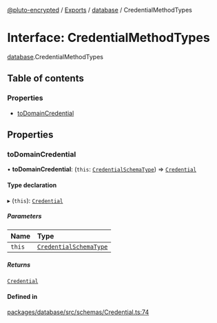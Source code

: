 [@pluto-encrypted](../README.md) / [Exports](../modules.md) / [database](../modules/database.md) / CredentialMethodTypes

# Interface: CredentialMethodTypes

[database](../modules/database.md).CredentialMethodTypes

## Table of contents

### Properties

- [toDomainCredential](database.CredentialMethodTypes.md#todomaincredential)

## Properties

### toDomainCredential

• **toDomainCredential**: (`this`: [`CredentialSchemaType`](database.CredentialSchemaType.md)) => [`Credential`](../classes/database.WALLET_SDK_DOMAIN.Credential.md)

#### Type declaration

▸ (`this`): [`Credential`](../classes/database.WALLET_SDK_DOMAIN.Credential.md)

##### Parameters

| Name | Type |
| :------ | :------ |
| `this` | [`CredentialSchemaType`](database.CredentialSchemaType.md) |

##### Returns

[`Credential`](../classes/database.WALLET_SDK_DOMAIN.Credential.md)

#### Defined in

[packages/database/src/schemas/Credential.ts:74](https://github.com/atala-community-projects/pluto-encrypted/blob/b57641f/packages/database/src/schemas/Credential.ts#L74)
